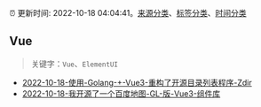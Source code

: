 :alarm_clock: 更新时间: 2022-10-18 04:04:41。[来源分类](../README.md)、[标签分类](../TAGS.md)、[时间分类](../TIMELINE.md)

## Vue


> 关键字：`Vue`、`ElementUI`



- [2022-10-18-使用-Golang-+-Vue3-重构了开源目录列表程序-Zdir](https://www.v2ex.com/t/887721) 
- [2022-10-18-我开源了一个百度地图-GL-版-Vue3-组件库](https://www.v2ex.com/t/887717) 